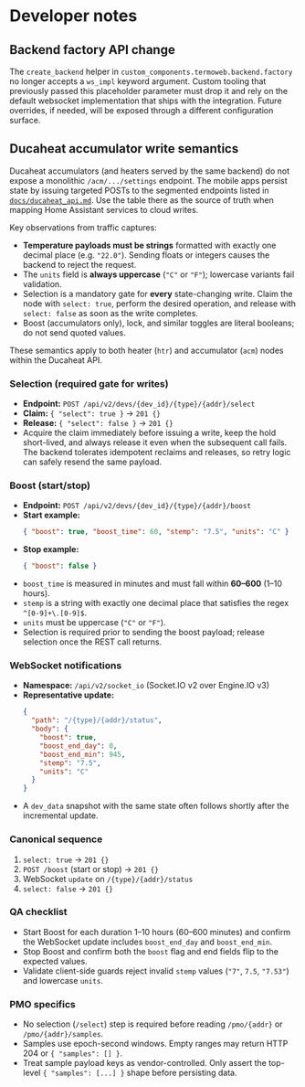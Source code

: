 # Developer notes

## Backend factory API change

The `create_backend` helper in `custom_components.termoweb.backend.factory` no longer accepts a
`ws_impl` keyword argument. Custom tooling that previously passed this placeholder parameter must
drop it and rely on the default websocket implementation that ships with the integration. Future
overrides, if needed, will be exposed through a different configuration surface.

## Ducaheat accumulator write semantics

Ducaheat accumulators (and heaters served by the same backend) do not expose a monolithic
`/acm/.../settings` endpoint. The mobile apps persist state by issuing targeted POSTs to the
segmented endpoints listed in [`docs/ducaheat_api.md`](./ducaheat_api.md). Use the table there as the
source of truth when mapping Home Assistant services to cloud writes.

Key observations from traffic captures:

- **Temperature payloads must be strings** formatted with exactly one decimal place (e.g. `"22.0"`).
  Sending floats or integers causes the backend to reject the request.
- The `units` field is **always uppercase** (`"C"` or `"F"`); lowercase variants fail validation.
- Selection is a mandatory gate for **every** state-changing write. Claim the node with
  `select: true`, perform the desired operation, and release with `select: false` as soon as the
  write completes.
- Boost (accumulators only), lock, and similar toggles are literal booleans; do not send quoted values.

These semantics apply to both heater (`htr`) and accumulator (`acm`) nodes within the Ducaheat API.

### Selection (required gate for writes)

- **Endpoint:** `POST /api/v2/devs/{dev_id}/{type}/{addr}/select`
- **Claim:** `{ "select": true }` → `201 {}`
- **Release:** `{ "select": false }` → `201 {}`
- Acquire the claim immediately before issuing a write, keep the hold short-lived, and always
  release it even when the subsequent call fails. The backend tolerates idempotent reclaims and
  releases, so retry logic can safely resend the same payload.

### Boost (start/stop)

- **Endpoint:** `POST /api/v2/devs/{dev_id}/{type}/{addr}/boost`
- **Start example:**
  ```json
  { "boost": true, "boost_time": 60, "stemp": "7.5", "units": "C" }
  ```
- **Stop example:**
  ```json
  { "boost": false }
  ```
- `boost_time` is measured in minutes and must fall within **60–600** (1–10 hours).
- `stemp` is a string with exactly one decimal place that satisfies the regex `^[0-9]+\.[0-9]$`.
- `units` must be uppercase (`"C"` or `"F"`).
- Selection is required prior to sending the boost payload; release selection once the REST call
  returns.

### WebSocket notifications

- **Namespace:** `/api/v2/socket_io` (Socket.IO v2 over Engine.IO v3)
- **Representative update:**
  ```json
  {
    "path": "/{type}/{addr}/status",
    "body": {
      "boost": true,
      "boost_end_day": 0,
      "boost_end_min": 945,
      "stemp": "7.5",
      "units": "C"
    }
  }
  ```
- A `dev_data` snapshot with the same state often follows shortly after the incremental update.

### Canonical sequence

1. `select: true` → `201 {}`
2. `POST /boost` (start or stop) → `201 {}`
3. WebSocket `update` on `/{type}/{addr}/status`
4. `select: false` → `201 {}`

### QA checklist

- Start Boost for each duration 1–10 hours (60–600 minutes) and confirm the WebSocket update includes
  `boost_end_day` and `boost_end_min`.
- Stop Boost and confirm both the `boost` flag and end fields flip to the expected values.
- Validate client-side guards reject invalid `stemp` values (`"7"`, `7.5`, `"7.53"`) and lowercase
  `units`.

### PMO specifics
- No selection (`/select`) step is required before reading `/pmo/{addr}` or `/pmo/{addr}/samples`.
- Samples use epoch-second windows. Empty ranges may return HTTP 204 or `{ "samples": [] }`.
- Treat sample payload keys as vendor-controlled. Only assert the top-level `{ "samples": [...] }` shape before persisting data.
